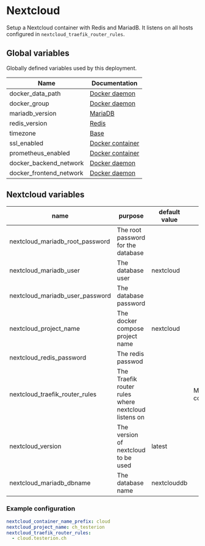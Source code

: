 # Nextcloud

Setup a Nextcloud container with Redis and MariadB. It listens on all hosts
configured in `nextcloud_traefik_router_rules`.

## Global variables

Globally defined variables used by this deployment.

| Name                    | Documentation                                 |
| ----------------------- | --------------------------------------------- |
| docker_data_path        | [Docker daemon](roles/docker_daemon.md)       |
| docker_group            | [Docker daemon](roles/docker_daemon.md)       |
| mariadb_version         | [MariaDB](roles/docker_container/mariadb.md)  |
| redis_version           | [Redis](roles/docker_container/redis.md)      |
| timezone                | [Base](roles/base.md)                         |
| ssl_enabled             | [Docker container](roles/docker_container.md) |
| prometheus_enabled      | [Docker container](roles/docker_container.md) |
| docker_backend_network  | [Docker daemon](roles/docker_daemon.md)       |
| docker_frontend_network | [Docker daemon](roles/docker_daemon.md)       |

## Nextcloud variables

| name                            | purpose                                             | default value | remark             |
| ------------------------------- | --------------------------------------------------- | ------------- | ------------------ |
| nextcloud_mariadb_root_password | The root password for the database                  |               |                    |
| nextcloud_mariadb_user          | The database user                                   | nextcloud     |                    |
| nextcloud_mariadb_user_password | The database password                               |               |                    |
| nextcloud_project_name          | The docker compose project name                     | nextcloud     |                    |
| nextcloud_redis_password        | The redis passwod                                   |               |                    |
| nextcloud_traefik_router_rules  | The Traefik router rules where nextcloud listens on |               | Must be configured |
| nextcloud_version               | The version of nextcloud to be used                 | latest        |                    |
| nextcloud_mariadb_dbname        | The database name                                   | nextclouddb   |                    |

### Example configuration

```yaml
nextcloud_container_name_prefix: cloud
nextcloud_project_name: ch_testerion
nextcloud_traefik_router_rules:
  - cloud.testerion.ch
```
